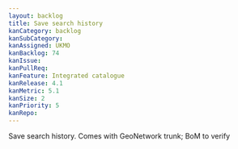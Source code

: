 ```yaml
---
layout: backlog
title: Save search history
kanCategory: backlog
kanSubCategory:
kanAssigned: UKMO
kanBacklog: 74
kanIssue:
kanPullReq:
kanFeature: Integrated catalogue
kanRelease: 4.1
kanMetric: 5.1
kanSize: 2
kanPriority: 5
kanRepo: 
---
```

Save search history. Comes with GeoNetwork trunk; BoM to verify
